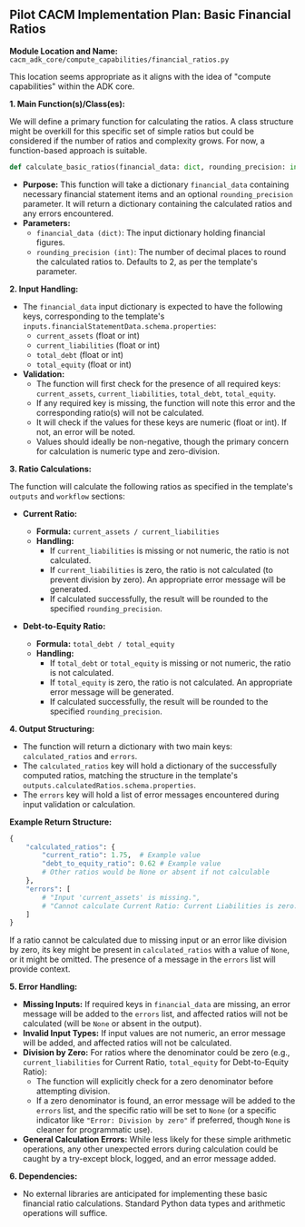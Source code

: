 ## Pilot CACM Implementation Plan: Basic Financial Ratios

**Module Location and Name:** `cacm_adk_core/compute_capabilities/financial_ratios.py`

This location seems appropriate as it aligns with the idea of "compute capabilities" within the ADK core.

**1. Main Function(s)/Class(es):**

   We will define a primary function for calculating the ratios. A class structure might be overkill for this specific set of simple ratios but could be considered if the number of ratios and complexity grows. For now, a function-based approach is suitable.

   ```python
   def calculate_basic_ratios(financial_data: dict, rounding_precision: int = 2) -> dict:
   ```
   - **Purpose:** This function will take a dictionary `financial_data` containing necessary financial statement items and an optional `rounding_precision` parameter. It will return a dictionary containing the calculated ratios and any errors encountered.
   - **Parameters:**
     - `financial_data (dict)`: The input dictionary holding financial figures.
     - `rounding_precision (int)`: The number of decimal places to round the calculated ratios to. Defaults to 2, as per the template's parameter.

**2. Input Handling:**

   - The `financial_data` input dictionary is expected to have the following keys, corresponding to the template's `inputs.financialStatementData.schema.properties`:
     - `current_assets` (float or int)
     - `current_liabilities` (float or int)
     - `total_debt` (float or int)
     - `total_equity` (float or int)
   - **Validation:**
     - The function will first check for the presence of all required keys: `current_assets`, `current_liabilities`, `total_debt`, `total_equity`.
     - If any required key is missing, the function will note this error and the corresponding ratio(s) will not be calculated.
     - It will check if the values for these keys are numeric (float or int). If not, an error will be noted.
     - Values should ideally be non-negative, though the primary concern for calculation is numeric type and zero-division.

**3. Ratio Calculations:**

   The function will calculate the following ratios as specified in the template's `outputs` and `workflow` sections:

   - **Current Ratio:**
     - **Formula:** `current_assets / current_liabilities`
     - **Handling:**
       - If `current_liabilities` is missing or not numeric, the ratio is not calculated.
       - If `current_liabilities` is zero, the ratio is not calculated (to prevent division by zero). An appropriate error message will be generated.
       - If calculated successfully, the result will be rounded to the specified `rounding_precision`.

   - **Debt-to-Equity Ratio:**
     - **Formula:** `total_debt / total_equity`
     - **Handling:**
       - If `total_debt` or `total_equity` is missing or not numeric, the ratio is not calculated.
       - If `total_equity` is zero, the ratio is not calculated. An appropriate error message will be generated.
       - If calculated successfully, the result will be rounded to the specified `rounding_precision`.

**4. Output Structuring:**

   - The function will return a dictionary with two main keys: `calculated_ratios` and `errors`.
   - The `calculated_ratios` key will hold a dictionary of the successfully computed ratios, matching the structure in the template's `outputs.calculatedRatios.schema.properties`.
   - The `errors` key will hold a list of error messages encountered during input validation or calculation.

   **Example Return Structure:**
   ```python
   {
       "calculated_ratios": {
           "current_ratio": 1.75,  # Example value
           "debt_to_equity_ratio": 0.62 # Example value
           # Other ratios would be None or absent if not calculable
       },
       "errors": [
           # "Input 'current_assets' is missing.",
           # "Cannot calculate Current Ratio: Current Liabilities is zero."
       ]
   }
   ```
   If a ratio cannot be calculated due to missing input or an error like division by zero, its key might be present in `calculated_ratios` with a value of `None`, or it might be omitted. The presence of a message in the `errors` list will provide context.

**5. Error Handling:**

   - **Missing Inputs:** If required keys in `financial_data` are missing, an error message will be added to the `errors` list, and affected ratios will not be calculated (will be `None` or absent in the output).
   - **Invalid Input Types:** If input values are not numeric, an error message will be added, and affected ratios will not be calculated.
   - **Division by Zero:** For ratios where the denominator could be zero (e.g., `current_liabilities` for Current Ratio, `total_equity` for Debt-to-Equity Ratio):
     - The function will explicitly check for a zero denominator before attempting division.
     - If a zero denominator is found, an error message will be added to the `errors` list, and the specific ratio will be set to `None` (or a specific indicator like `"Error: Division by zero"` if preferred, though `None` is cleaner for programmatic use).
   - **General Calculation Errors:** While less likely for these simple arithmetic operations, any other unexpected errors during calculation could be caught by a try-except block, logged, and an error message added.

**6. Dependencies:**

   - No external libraries are anticipated for implementing these basic financial ratio calculations. Standard Python data types and arithmetic operations will suffice.
